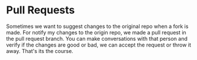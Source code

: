 # Pull Requests
Sometimes we want to suggest changes to the original repo when a fork is made.
For notify my changes to the origin repo, we made a pull request in the pull request branch. You can make conversations with that person and verify if the changes are good or bad, we can accept the request or throw it away.
That's its the course.
